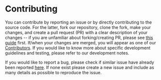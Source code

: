 # Contributing

You can contribute by reporting an issue or by directly contributing to the source code. For the latter, fork our repository, clone the fork, make your changes, and create a pull request (PR) with a clear description of your changes -- if you are unfamiliar about forking/creating PR, please see [this guide](https://guides.github.com/activities/forking/) first. If/when your changes are merged, you will appear as one of our [Contributors](https://github.com/ecmwf-lab/climetlab-fields-compression/graphs/contributors). If you would like to know more about specific development guidelines and testing, please refer to our development notes.

If you would like to report a bug, please check if similar issue have already been reported [here](https://github.com/ecmwf-lab/climetlab-fields-compression/issues). If none exist please create a new issue and include as many details as possible to reproduce the issue.
